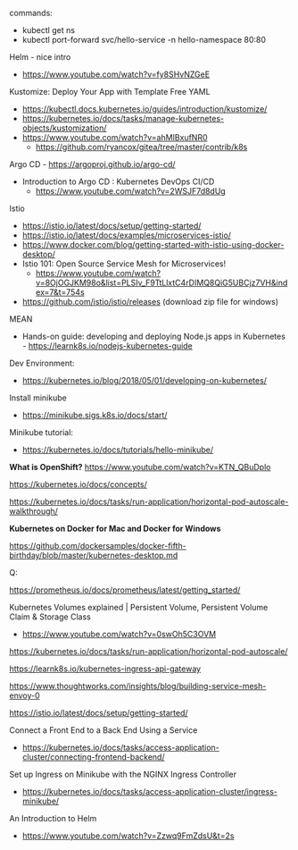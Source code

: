 commands:
 - kubectl get ns
 - kubectl port-forward svc/hello-service -n hello-namespace 80:80

Helm - nice intro
 - https://www.youtube.com/watch?v=fy8SHvNZGeE

Kustomize: Deploy Your App with Template Free YAML 
- https://kubectl.docs.kubernetes.io/guides/introduction/kustomize/
- https://kubernetes.io/docs/tasks/manage-kubernetes-objects/kustomization/
- https://www.youtube.com/watch?v=ahMIBxufNR0
  - https://github.com/ryancox/gitea/tree/master/contrib/k8s
  

Argo CD - https://argoproj.github.io/argo-cd/
- Introduction to Argo CD : Kubernetes DevOps CI/CD
  - https://www.youtube.com/watch?v=2WSJF7d8dUg


Istio
 - https://istio.io/latest/docs/setup/getting-started/
 - https://istio.io/latest/docs/examples/microservices-istio/
 - https://www.docker.com/blog/getting-started-with-istio-using-docker-desktop/
 - Istio 101: Open Source Service Mesh for Microservices!
   - https://www.youtube.com/watch?v=8OjOGJKM98o&list=PLSIv_F9TtLlxtC4rDIMQ8QiG5UBCjz7VH&index=7&t=754s
 - https://github.com/istio/istio/releases (download zip file for windows)


MEAN
 - Hands-on guide: developing and deploying Node.js apps in Kubernetes - https://learnk8s.io/nodejs-kubernetes-guide

Dev Environment:
  - https://kubernetes.io/blog/2018/05/01/developing-on-kubernetes/


Install minikube
 - https://minikube.sigs.k8s.io/docs/start/
 
Minikube tutorial: 
 - https://kubernetes.io/docs/tutorials/hello-minikube/


<b>What is OpenShift?</b> https://www.youtube.com/watch?v=KTN_QBuDplo


https://kubernetes.io/docs/concepts/

https://kubernetes.io/docs/tasks/run-application/horizontal-pod-autoscale-walkthrough/

<b>Kubernetes on Docker for Mac and Docker for Windows</b>

https://github.com/dockersamples/docker-fifth-birthday/blob/master/kubernetes-desktop.md

Q:

https://prometheus.io/docs/prometheus/latest/getting_started/



Kubernetes Volumes explained | Persistent Volume, Persistent Volume Claim & Storage Class
 - https://www.youtube.com/watch?v=0swOh5C3OVM

https://kubernetes.io/docs/tasks/run-application/horizontal-pod-autoscale/

https://learnk8s.io/kubernetes-ingress-api-gateway

https://www.thoughtworks.com/insights/blog/building-service-mesh-envoy-0

https://istio.io/latest/docs/setup/getting-started/

Connect a Front End to a Back End Using a Service
 - https://kubernetes.io/docs/tasks/access-application-cluster/connecting-frontend-backend/

Set up Ingress on Minikube with the NGINX Ingress Controller
 - https://kubernetes.io/docs/tasks/access-application-cluster/ingress-minikube/



An Introduction to Helm 
 - https://www.youtube.com/watch?v=Zzwq9FmZdsU&t=2s
